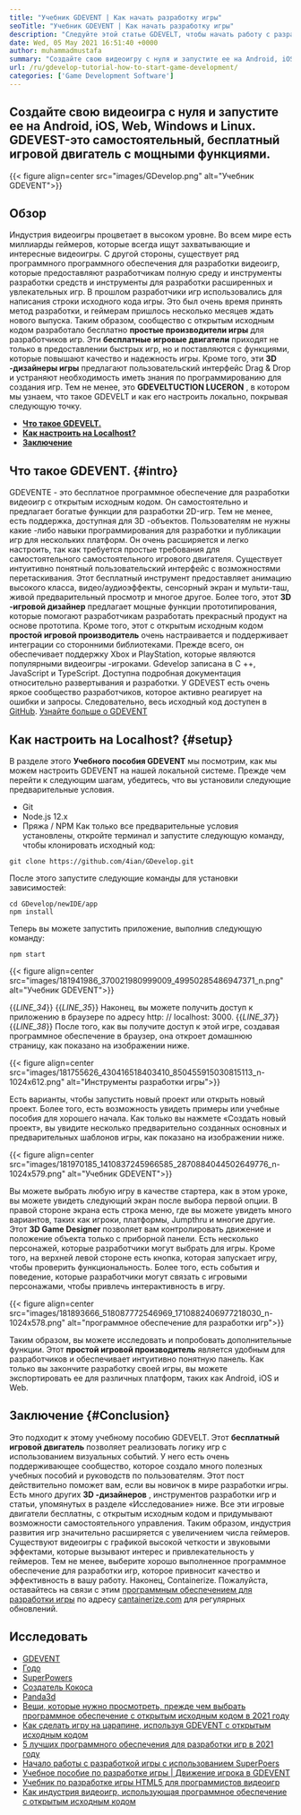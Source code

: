 ```yaml
---
title: "Учебник GDEVENT | Как начать разработку игры" 
seoTitle: "Учебник GDEVENT | Как начать разработку игры" 
description: "Следуйте этой статье GDEVELT, чтобы начать работу с разработкой видеоигр. GDEVEST самостоятельно самостоятельно и не требует навыков программирования, чтобы начать с него." 
date: Wed, 05 May 2021 16:51:40 +0000
author: muhammadmustafa
summary: "Создайте свою видеоигру с нуля и запустите ее на Android, iOS, Web, Windows и Linux. GDEVEST-это самостоятельный, бесплатный игровой двигатель с мощными функциями." 
url: /ru/gdevelop-tutorial-how-to-start-game-development/
categories: ['Game Development Software']
---
```


## Создайте свою видеоигра с нуля и запустите ее на Android, iOS, Web, Windows и Linux. GDEVEST-это самостоятельный, бесплатный игровой двигатель с мощными функциями.

{{< figure align=center src="images/GDevelop.png" alt="Учебник GDEVENT">}}


## Обзор
Индустрия видеоигры процветает в высоком уровне. Во всем мире есть миллиарды геймеров, которые всегда ищут захватывающие и интересные видеоигры. С другой стороны, существует ряд программного программного обеспечения для разработки видеоигр, которые предоставляют разработчикам полную среду и инструменты разработки средств и инструменты для разработки расширенных и увлекательных игр. В прошлом разработчики игр использовались для написания строки исходного кода игры. Это был очень время принять метод разработки, и геймерам пришлось несколько месяцев ждать нового выпуска. Таким образом, сообщество с открытым исходным кодом разработало бесплатно  **простые производители игры**  для разработчиков игр.
Эти  **бесплатные игровые двигатели** приходят не только в предоставлении быстрых игр, но и поставляются с функциями, которые повышают качество и надежность игры. Кроме того, эти  **3D -дизайнеры игры**  предлагают пользовательский интерфейс Drag & Drop и устраняют необходимость иметь знания по программированию для создания игр. Тем не менее, это **GDEVELTUCTION LUCERON**  , в котором мы узнаем, что такое GDEVELT и как его настроить локально, покрывая следующую точку.
*  **[Что такое GDEVELT.][1]**  
*  **[Как настроить на Localhost?][2]**  
*  **[Заключение][3]**  

##  **Что такое GDEVENT.**  {#intro}

GDEVENTE - это бесплатное программное обеспечение для разработки видеоигр с открытым исходным кодом. Он самостоятельно и предлагает богатые функции для разработки 2D-игр. Тем не менее, есть поддержка, доступная для 3D -объектов. Пользователям не нужны какие -либо навыки программирования для разработки и публикации игр для нескольких платформ. Он очень расширяется и легко настроить, так как требуется простые требования для самостоятельного самостоятельного игрового двигателя. Существует интуитивно понятный пользовательский интерфейс с возможностями перетаскивания. Этот бесплатный инструмент предоставляет анимацию высокого класса, видео/аудиоэффекты, сенсорный экран и мульти-таш, живой предварительный просмотр и многое другое. Более того, этот  **3D -игровой дизайнер**  предлагает мощные функции прототипирования, которые помогают разработчикам разработать прекрасный продукт на основе прототипа.
Кроме того, этот с открытым исходным кодом  **простой игровой производитель**  очень настраивается и поддерживает интеграции со сторонними библиотеками. Прежде всего, он обеспечивает поддержку Xbox и PlayStation, которые являются популярными видеоигры -игроками. Gdevelop записана в C ++, JavaScript и TypeScript. Доступна подробная документация относительно развертывания и разработки. У GDEVEST есть очень яркое сообщество разработчиков, которое активно реагирует на ошибки и запросы. Следовательно, весь исходный код доступен в [GitHub][4].
[Узнайте больше о GDEVENT][5]

##  **Как настроить на Localhost?**  {#setup}

В разделе этого  **Учебного пособия GDEVENT**  мы посмотрим, как мы можем настроить GDEVENT на нашей локальной системе. Прежде чем перейти к следующим шагам, убедитесь, что вы установили следующие предварительные условия.
  * Git
  * Node.js 12.x
  * Пряжа / NPM
Как только все предварительные условия установлены, откройте терминал и запустите следующую команду, чтобы клонировать исходный код:
```
git clone https://github.com/4ian/GDevelop.git
```
После этого запустите следующие команды для установки зависимостей:
```
cd GDevelop/newIDE/app
npm install
```
Теперь вы можете запустить приложение, выполнив следующую команду:
```
npm start
```

{{< figure align=center src="images/181941986_370021980999009_49950285486947371_n.png" alt="Учебник GDEVENT">}}

{{_LINE_34_}}
{{_LINE_35_}}
    Наконец, вы можете получить доступ к приложению в браузере по адресу http: // localhost: 3000.
{{_LINE_37_}}
{{_LINE_38_}}
После того, как вы получите доступ к этой игре, создавая программное обеспечение в браузер, она откроет домашнюю страницу, как показано на изображении ниже.

{{< figure align=center src="images/181755626_430416518403410_850455915030815113_n-1024x612.png" alt="Инструменты разработки игры">}}

Есть варианты, чтобы запустить новый проект или открыть новый проект. Более того, есть возможность увидеть примеры или учебные пособия для хорошего начала.
Как только вы нажмете «Создать новый проект», вы увидите несколько предварительно созданных основных и предварительных шаблонов игры, как показано на изображении ниже.

{{< figure align=center src="images/181970185_1410837245966585_2870884044502649776_n-1024x579.png" alt="Учебник GDEVENT">}}

Вы можете выбрать любую игру в качестве стартера, как в этом уроке, вы можете увидеть следующий экран после выбора первой опции. В правой стороне экрана есть строка меню, где вы можете увидеть много вариантов, таких как игроки, платформы, Jumpthru и многие другие. Этот  **3D Game Designer**  позволяет вам контролировать движение и положение объекта только с приборной панели. Есть несколько персонажей, которые разработчики могут выбрать для игры. Кроме того, на верхней левой стороне есть кнопка, которая запускает игру, чтобы проверить функциональность. Более того, есть события и поведение, которые разработчики могут связать с игровыми персонажами, чтобы привлечь интерактивность в игру.

{{< figure align=center src="images/181893666_518087772546969_1710882406977218030_n-1024x578.png" alt="программное обеспечение для разработки игр">}}

Таким образом, вы можете исследовать и попробовать дополнительные функции. Этот  **простой игровой производитель**  является удобным для разработчиков и обеспечивает интуитивно понятную панель. Как только вы закончите разработку своей игры, вы можете экспортировать ее для различных платформ, таких как Android, iOS и Web.

##  **Заключение**  {#Conclusion}

Это подходит к этому учебному пособию GDEVELT. Этот  **бесплатный игровой двигатель** позволяет реализовать логику игр с использованием визуальных событий. У него есть очень поддерживающее сообщество, которое создало много полезных учебных пособий и руководств по пользователям. Этот пост действительно поможет вам, если вы новичок в мире разработки игры. Есть много других **3D -дизайнеров**  , инструментов разработки игр и статьи, упомянутых в разделе «Исследование» ниже. Все эти игровые двигатели бесплатны, с открытым исходным кодом и придумывают возможности самостоятельного управления. Таким образом, индустрия развития игр значительно расширяется с увеличением числа геймеров. Существуют видеоигры с графикой высокой четкости и звуковыми эффектами, которые вызывают интерес и привлекательность у геймеров. Тем не менее, выберите хорошо выполненное программное обеспечение для разработки игр, которое привносит качество и эффективность в вашу работу.
Наконец, Containerize. Пожалуйста, оставайтесь на связи с этим [программным обеспечением для разработки игры][6] по адресу [cantainerize.com][7] для регулярных обновлений.

## Исследовать
  * [GDEVENT][8]
  * [Годо][9]
  * [SuperPowers][10]
  * [Создатель Кокоса][11]
  * [Panda3d][12]
  * [Вещи, которые нужно просмотреть, прежде чем выбрать программное обеспечение с открытым исходным кодом в 2021 году][13]
  * [Как сделать игру на царапине, используя GDEVENT с открытым исходным кодом][14]
  * [5 лучших программного обеспечения для разработки игр в 2021 году][15]
  * [Начало работы с разработкой игры с использованием SuperPoers][16]
  * [Учебное пособие по разработке игры | Движение игрока в GDEVENT][17]
  * [Учебник по разработке игры HTML5 для программистов видеоигр][18]
  * [Как индустрия видеоигр, использующая программное обеспечение с открытым исходным кодом][19]



[1]: #intro
[2]: #setup
[3]: #Conclusion
[4]: https://github.com/4ian/GDevelop
[5]: https://gdevelop-app.com/
[6]: https://products.containerize.com/game-development-software
[7]: https://www.containerize.com/
[8]: https://products.containerize.com/game-development-software/gdevelop/
[9]: https://products.containerize.com/game-development-software/godot/
[10]: https://products.containerize.com/game-development-software/superpowers/
[11]: https://products.containerize.com/game-development-software/cocos-creator/
[12]: https://products.containerize.com/game-development-software/panda3d/
[13]: https://blog.containerize.com/cmdb-software/things-to-review-before-opting-open-source-software-in-2021/
[14]: https://blog.containerize.com/game-development-software/how-to-make-a-game-on-scratch-using-open-source-gdevelop/
[15]: https://blog.containerize.com/game-development-software/top-5-free-game-development-software-in-the-year-2021/
[16]: https://blog.containerize.com/game-development-software/superpowers-animation-getting-started-with-game-development/
[17]: https://blog.containerize.com/game-development-software/game-development-tutorial-player-movement-in-gdevelop/
[18]: https://blog.containerize.com/2021/05/19/html5-game-development-tutorial-for-video-game-programmers/
[19]: https://blog.containerize.com/2021/05/07/how-video-gaming-industry-leveraging-open-source-software/
